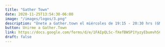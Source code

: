 ```yaml
---
title: "Gather Town"
date: 2020-11-25T13:54:30-06:00
image: "/images/logos/3.png"
description: "Únete a Gather.town el miércoles de 19:15 - 20:30 hrs (GMT -5)."
button: Unirme a Gather.Town
link: https://docs.google.com/forms/d/e/1FAIpQLSc-fXefBWSP1YyzyEbumvhSCTOAzfxMbPMxRSo7qDZt9W5OKQ/viewform
draft: false
---
```


